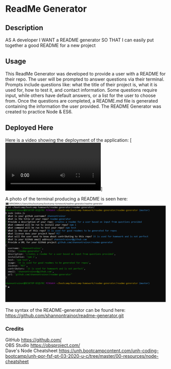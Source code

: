 # ReadMe Generator

## Description
AS A developer
I WANT a README generator
SO THAT I can easily put together a good README for a new project

## Usage
This ReadMe Generator was developed to provide a user with a README for their repo. The user will be prompted to answer questions via their terminal. Prompts include questions like: what the title of their project is, what it is used for, how to test it, and contact information. Some questions require input, while others have default answers, or a list for the user to choose from. Once the questions are completed, a README.md file is generated containing the information the user provided. The README Generator was created to practice Node & ES6.

## Deployed Here
Here is a video showing the deployment of the application:
[![Watch Video Here](readme-gen-video.mp4)]

A photo of the terminal producing a README is seen here:
![](readme-gen-clip.png)


The syntax of the README-generator can be found here:
https://github.com/shannontrainor/readme-generator.git


### Credits
GitHub https://github.com/  
OBS Studio https://obsproject.com/  
Dave's Node Cheatsheet https://unh.bootcampcontent.com/unh-coding-bootcamp/unh-por-fsf-pt-03-2020-u-c/tree/master/00-resources/node-cheatsheet

